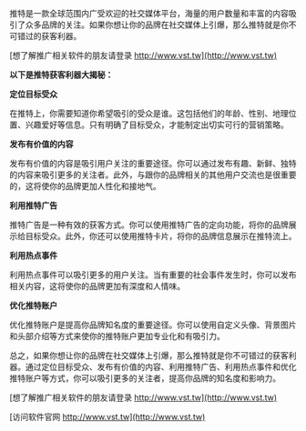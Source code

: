 推特是一款全球范围内广受欢迎的社交媒体平台，海量的用户数量和丰富的内容吸引了众多品牌的关注。如果你想让你的品牌在社交媒体上引爆，那么推特就是你不可错过的获客利器。

[想了解推广相关软件的朋友请登录 http://www.vst.tw](http://www.vst.tw)

**以下是推特获客利器大揭秘：**

**定位目标受众**

在推特上，你需要知道你希望吸引的受众是谁。这包括他们的年龄、性别、地理位置、兴趣爱好等信息。只有明确了目标受众，才能制定出切实可行的营销策略。

**发布有价值的内容**

发布有价值的内容是吸引用户关注的重要途径。你可以通过发布有趣、新鲜、独特的内容来吸引更多的关注者。此外，与跟你的品牌相关的其他用户交流也是很重要的，这将使你的品牌更加人性化和接地气。

**利用推特广告**

推特广告是一种有效的获客方式。你可以使用推特广告的定向功能，将你的品牌展示给目标受众。此外，你还可以使用推特卡片，将你的品牌信息展示在推特流上。

**利用热点事件**

利用热点事件可以吸引更多的用户关注。当有重要的社会事件发生时，你可以发布相关内容，这将使你的品牌更加有深度和人情味。

**优化推特账户**

优化推特账户是提高你品牌知名度的重要途径。你可以使用自定义头像、背景图片和头部介绍等方式来使你的推特账户更加专业化和有吸引力。

总之，如果你想让你的品牌在社交媒体上引爆，那么推特就是你不可错过的获客利器。通过定位目标受众、发布有价值的内容、利用推特广告、利用热点事件和优化推特账户等方式，你可以吸引更多的关注者，提高你品牌的知名度和影响力。

[想了解推广相关软件的朋友请登录 http://www.vst.tw](http://www.vst.tw)


[访问软件官网 http://www.vst.tw](http://www.vst.tw)
